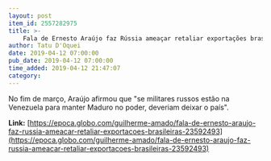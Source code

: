 ```yaml
---
layout: post
item_id: 2557282975
title: >-
    Fala de Ernesto Araújo faz Rússia ameaçar retaliar exportações brasileiras
author: Tatu D'Oquei
date: 2019-04-12 07:00:00
pub_date: 2019-04-12 07:00:00
time_added: 2019-04-12 21:47:07
category: 
---
```


No fim de março, Araújo afirmou que "se militares russos estão na Venezuela para manter Maduro no poder, deveriam deixar o país".

**Link:** [https://epoca.globo.com/guilherme-amado/fala-de-ernesto-araujo-faz-russia-ameacar-retaliar-exportacoes-brasileiras-23592493](https://epoca.globo.com/guilherme-amado/fala-de-ernesto-araujo-faz-russia-ameacar-retaliar-exportacoes-brasileiras-23592493)

